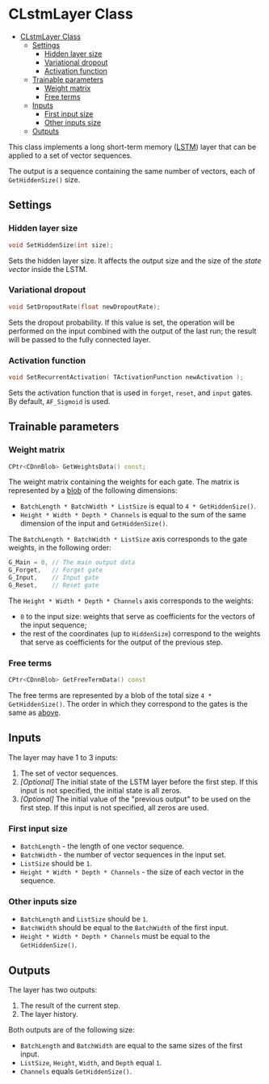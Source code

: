 # CLstmLayer Class

<!-- TOC -->

- [CLstmLayer Class](#clstmlayer-class)
    - [Settings](#settings)
        - [Hidden layer size](#hidden-layer-size)
        - [Variational dropout](#variational-dropout)
        - [Activation function](#activation-function)
    - [Trainable parameters](#trainable-parameters)
        - [Weight matrix](#weight-matrix)
        - [Free terms](#free-terms)
    - [Inputs](#inputs)
        - [First input size](#first-input-size)
        - [Other inputs size](#other-inputs-size)
    - [Outputs](#outputs)

<!-- /TOC -->

This class implements a long short-term memory ([LSTM](https://en.wikipedia.org/wiki/Long_short-term_memory)) layer that can be applied to a set of vector sequences.

The output is a sequence containing the same number of vectors, each of `GetHiddenSize()` size.

## Settings

### Hidden layer size

```c++
void SetHiddenSize(int size);
```

Sets the hidden layer size. It affects the output size and the size of the *state vector* inside the LSTM.


### Variational dropout

```c++
void SetDropoutRate(float newDropoutRate);
```

Sets the dropout probability. If this value is set, the operation will be performed on the input combined with the output of the last run; the result will be passed to the fully connected layer.

### Activation function

```c++
void SetRecurrentActivation( TActivationFunction newActivation );
```

Sets the activation function that is used in `forget`, `reset`, and `input` gates. By default, `AF_Sigmoid` is used.

## Trainable parameters

### Weight matrix

```c++
CPtr<CDnnBlob> GetWeightsData() const;
```

The weight matrix containing the weights for each gate. The matrix is represented by a [blob](DnnBlob.md) of the following dimensions:

- `BatchLength * BatchWidth * ListSize` is equal to `4 * GetHiddenSize()`.
- `Height * Width * Depth * Channels` is equal to the sum of the same dimension of the input and `GetHiddenSize()`.

The `BatchLength * BatchWidth * ListSize` axis corresponds to the gate weights, in the following order:

```c++
G_Main = 0, // The main output data
G_Forget,   // Forget gate
G_Input,    // Input gate
G_Reset,    // Reset gate
```

The `Height * Width * Depth * Channels` axis corresponds to the weights:

- `0` to the input size: weights that serve as coefficients for the vectors of the input sequence;
- the rest of the coordinates (up to `HiddenSize`) correspond to the weights that serve as coefficients for the output of the previous step.

### Free terms

```c++
CPtr<CDnnBlob> GetFreeTermData() const
```

The free terms are represented by a blob of the total size `4 * GetHiddenSize()`. The order in which they correspond to the gates is the same as [above](#weight-matrix).

## Inputs

The layer may have 1 to 3 inputs:

1. The set of vector sequences.
2. *[Optional]* The initial state of the LSTM layer before the first step. If this input is not specified, the initial state is all zeros.
3. *[Optional]* The initial value of the "previous output" to be used on the first step. If this input is not specified, all zeros are used.

### First input size

- `BatchLength` - the length of one vector sequence.
- `BatchWidth` - the number of vector sequences in the input set.
- `ListSize` should be `1`.
- `Height * Width * Depth * Channels` - the size of each vector in the sequence.

### Other inputs size

- `BatchLength` and `ListSize` should be `1`.
- `BatchWidth` should be equal to the `BatchWidth` of the first input.
- `Height * Width * Depth * Channels` must be equal to the `GetHiddenSize()`.

## Outputs

The layer has two outputs:

1. The result of the current step.
2. The layer history.

Both outputs are of the following size:

- `BatchLength` and `BatchWidth` are equal to the same sizes of the first input.
- `ListSize`, `Height`, `Width`, and `Depth` equal `1`.
- `Channels` equals `GetHiddenSize()`.
